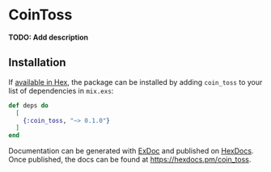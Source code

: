 # CoinToss

**TODO: Add description**

## Installation

If [available in Hex](https://hex.pm/docs/publish), the package can be installed
by adding `coin_toss` to your list of dependencies in `mix.exs`:

```elixir
def deps do
  [
    {:coin_toss, "~> 0.1.0"}
  ]
end
```

Documentation can be generated with [ExDoc](https://github.com/elixir-lang/ex_doc)
and published on [HexDocs](https://hexdocs.pm). Once published, the docs can
be found at <https://hexdocs.pm/coin_toss>.

